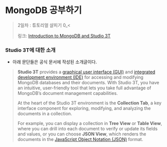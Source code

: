 # MongoDB 공부하기

> 2일차 : 튜토리얼 살피기 0_<
>
> 링크: [Introduction to MongoDB and Studio 3T](https://studio3t.com/academy/lessons/introduction-to-mongodb/)





### Studio 3T에 대한 소개

- 아래 문단들은 공식 문서에 작성된 소개글이다. 

> **Studio 3T** provides a [graphical user interface (GUI)](https://studio3t.com/academy/lessons/introduction-to-mongodb/#gui) and [integrated development environment (IDE)](https://studio3t.com/academy/lessons/introduction-to-mongodb/#ide) for accessing and modifying MongoDB databases and their documents. With Studio 3T, you have an intuitive, user-friendly tool that lets you take full advantage of MongoDB’s document management capabilities.
>
> At the heart of the Studio 3T environment is the **Collection Tab**, a key interface component for exploring, modifying, and analyzing the documents in a collection.
>
> For example, you can display a collection in **Tree View** or **Table View**, where you can drill into each document to verify or update its fields and values, or you can choose **JSON View**, which renders the documents in the [JavaScript Object Notation (JSON)](https://studio3t.com/academy/lessons/introduction-to-mongodb/#json) format.





























